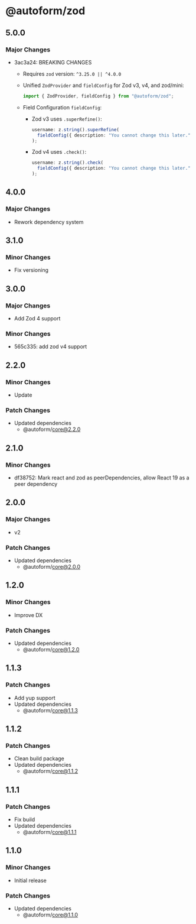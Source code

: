 # @autoform/zod

## 5.0.0

### Major Changes

- 3ac3a24: BREAKING CHANGES
  - Requires `zod` version: `^3.25.0 || ^4.0.0`
  - Unified `ZodProvider` and `fieldConfig` for Zod v3, v4, and zod/mini:

    ```ts
    import { ZodProvider, fieldConfig } from "@autoform/zod";
    ```

  - Field Configuration `fieldConfig`:
    - Zod v3 uses `.superRefine()`:

      ```ts
      username: z.string().superRefine(
        fieldConfig({ description: "You cannot change this later." }),
      );
      ```

    - Zod v4 uses `.check()`:
      ```ts
      username: z.string().check(
        fieldConfig({ description: "You cannot change this later." }),
      );
      ```

## 4.0.0

### Major Changes

- Rework dependency system

## 3.1.0

### Minor Changes

- Fix versioning

## 3.0.0

### Major Changes

- Add Zod 4 support

### Minor Changes

- 565c335: add zod v4 support

## 2.2.0

### Minor Changes

- Update

### Patch Changes

- Updated dependencies
  - @autoform/core@2.2.0

## 2.1.0

### Minor Changes

- df38752: Mark react and zod as peerDependencies, allow React 19 as a peer dependency

## 2.0.0

### Major Changes

- v2

### Patch Changes

- Updated dependencies
  - @autoform/core@2.0.0

## 1.2.0

### Minor Changes

- Improve DX

### Patch Changes

- Updated dependencies
  - @autoform/core@1.2.0

## 1.1.3

### Patch Changes

- Add yup support
- Updated dependencies
  - @autoform/core@1.1.3

## 1.1.2

### Patch Changes

- Clean build package
- Updated dependencies
  - @autoform/core@1.1.2

## 1.1.1

### Patch Changes

- Fix build
- Updated dependencies
  - @autoform/core@1.1.1

## 1.1.0

### Minor Changes

- Initial release

### Patch Changes

- Updated dependencies
  - @autoform/core@1.1.0
